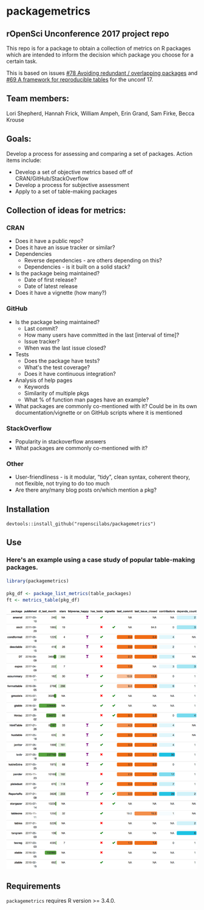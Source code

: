 packagemetrics
================

rOpenSci Unconference 2017 project repo
---------------------------------------

This repo is for a package to obtain a collection of metrics on R packages which are intended to inform the decision which package you choose for a certain task.

This is based on issues [\#78 Avoiding redundant / overlapping packages](https://github.com/ropensci/unconf17/issues/78) and [\#69 A framework for reproducible tables](https://github.com/ropensci/unconf17/issues/69) for the unconf 17.

Team members:
-------------

Lori Shepherd, Hannah Frick, William Ampeh, Erin Grand, Sam Firke, Becca Krouse

Goals:
------

Develop a process for assessing and comparing a set of packages. Action items include:

-   Develop a set of objective metrics based off of CRAN/GitHub/StackOverflow
-   Develop a process for subjective assessment
-   Apply to a set of table-making packages

Collection of ideas for metrics:
--------------------------------

### CRAN

-   Does it have a public repo?
-   Does it have an issue tracker or similar?
-   Dependencies
    -   Reverse dependencies - are others depending on this?
    -   Dependencies - is it built on a solid stack?
-   Is the package being maintained?
    -   Date of first release?
    -   Date of latest release
-   Does it have a vignette (how many?)

### GitHub

-   Is the package being maintained?
    -   Last commit?
    -   How many users have committed in the last \[interval of time\]?
    -   Issue tracker?
    -   When was the last issue closed?
-   Tests
    -   Does the package have tests?
    -   What's the test coverage?
    -   Does it have continuous integration?
-   Analysis of help pages
    -   Keywords
    -   Similarity of multiple pkgs
    -   What % of function man pages have an example?
-   What packages are commonly co-mentioned with it? Could be in its own documentation/vignette or on GitHub scripts where it is mentioned

### StackOverflow

-   Popularity in stackoverflow answers
-   What packages are commonly co-mentioned with it?

### Other

-   User-friendliness - is it modular, “tidy”, clean syntax, coherent theory, not flexible, not trying to do too much
-   Are there any/many blog posts on/which mention a pkg?

Installation
------------

    devtools::install_github("ropenscilabs/packagemetrics")

Use
---

### Here's an example using a case study of popular table-making packages.

``` r
library(packagemetrics)

pkg_df <- package_list_metrics(table_packages)
ft <- metrics_table(pkg_df)
```

![](README_files/figure-markdown_github/unnamed-chunk-2-1.png)

Requirements
------------

`packagemetrics` requires R version &gt;= 3.4.0.
